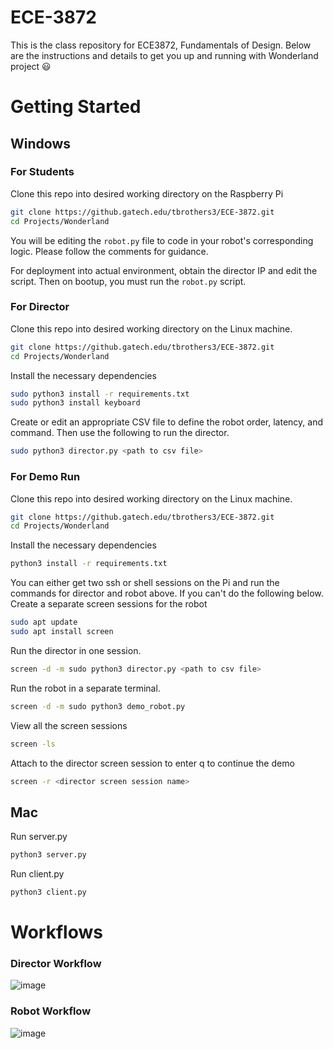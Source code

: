 # ECE-3872
This is the class repository for ECE3872, Fundamentals of Design. Below are the instructions and details to get you up and running with Wonderland project :smiley:

# Getting Started

## Windows
### For Students

Clone this repo into desired working directory on the Raspberry Pi 
```bash 
git clone https://github.gatech.edu/tbrothers3/ECE-3872.git
cd Projects/Wonderland
```

You will be editing the `robot.py` file to code in your robot's corresponding logic. Please follow the comments for guidance. 

For deployment into actual environment, obtain the director IP and edit the script. Then on bootup, you must run the `robot.py` script. 

### For Director

Clone this repo into desired working directory on the Linux machine. 
```bash 
git clone https://github.gatech.edu/tbrothers3/ECE-3872.git
cd Projects/Wonderland
```

Install the necessary dependencies
```bash
sudo python3 install -r requirements.txt
sudo python3 install keyboard
```

Create or edit an appropriate CSV file to define the robot order, latency, and command. Then use the following to run the director. 
```bash
sudo python3 director.py <path to csv file>
```

### For Demo Run

Clone this repo into desired working directory on the Linux machine. 
```bash 
git clone https://github.gatech.edu/tbrothers3/ECE-3872.git
cd Projects/Wonderland
```

Install the necessary dependencies
```bash
python3 install -r requirements.txt
```

You can either get two ssh or shell sessions on the Pi and run the commands for director and robot above. If you can't do the following below. 
Create a separate screen sessions for the robot
```bash
sudo apt update
sudo apt install screen
```

Run the director in one session. 
```bash
screen -d -m sudo python3 director.py <path to csv file>
```

Run the robot in a separate terminal.
```bash
screen -d -m sudo python3 demo_robot.py
```

View all the screen sessions
```bash
screen -ls
```

Attach to the director screen session to enter q to continue the demo
```bash 
screen -r <director screen session name> 
```

## Mac
Run server.py
```bash 
python3 server.py
```

Run client.py
```bash 
python3 client.py
```

# Workflows

### Director Workflow
![image](https://github.gatech.edu/storage/user/36924/files/3a65e800-8db5-4410-b7be-3a2d468da0d8)


### Robot Workflow
![image](https://github.gatech.edu/storage/user/36924/files/5009c66e-b7c6-4e2b-939d-f8608703b652)

